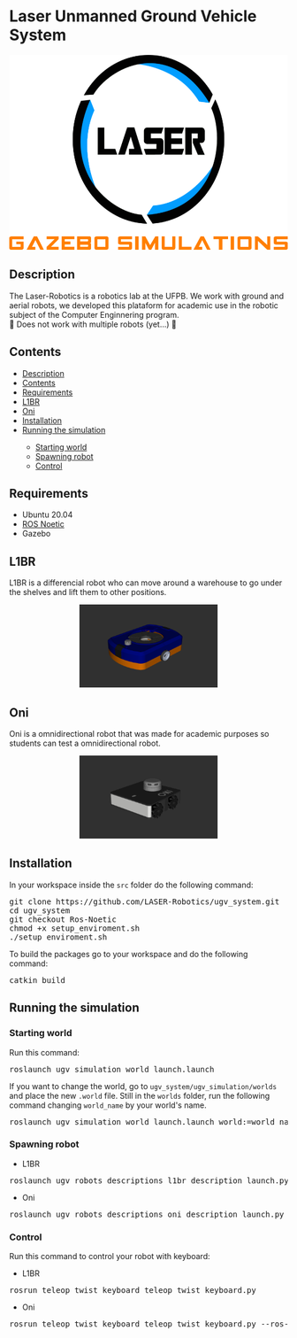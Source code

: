 <h1>Laser Unmanned Ground Vehicle System</h1>

<div align="center">
   <div style="margin-bottom: 20px;">
      <div>
         <img src="images/gazebo-simulations.png" height="352"/>
      </div>
   </div>
</div>

<h2>Description<a name="Description"></a></h2>

<p>
   The Laser-Robotics is a robotics lab at the UFPB. We work with ground and
   aerial robots, we developed this plataform for academic use in the robotic
   subject of the Computer Enginnering program. 
   <br>🚧 Does not work with
   multiple robots (yet...) 🚧
</p>

<h2>Contents<a name="Contents"></a></h2>
<ul>
   <li><a href="#Description">Description</a></li>
   <li><a href="#Contents">Contents</a></li>
   <li><a href="#Requirements">Requirements</a></li>
   <li><a href="#L1BR">L1BR</a></li>
   <li><a href="#Oni">Oni</a></li>
   <li><a href="#Installation">Installation</a></li>
   <li><a href="#RunningTheSimulation">Running the simulation</a></li>
   <ul>
   <li><a href="#StartingWorld">Starting world</a></li>
   <li><a href="#SpawningRobot">Spawning robot</a></li>
   <li><a href="#Control">Control</a></li>
   </ul>
</ul>

<h2>Requirements<a name="Requirements"></a></h2>
<ul>
   <li>Ubuntu 20.04</li>
   <li><a href="https://docs.ros.org/en/noetic/">ROS Noetic</a></li>
   <li>Gazebo</li>
</ul>

<h2>L1BR<a name="L1BR"></a></h2>
<p>
L1BR is a differencial robot who can move around a warehouse to go under the shelves and lift them to other positions.
</p>
<div align="center">
   <div style="margin-bottom: 20px;">
      <div>
         <img src="images/l1br.png" height="150" width="250"/>
      </div>
   </div>
</div>

<h2>Oni<a name="Oni"></a></h2>
<p>
Oni is a omnidirectional robot that was made for academic purposes so students can test a omnidirectional robot.
</p>
<div align="center">
   <div style="margin-bottom: 20px;">
      <div>
         <img src="images/oni.png" height="150" width="250"/>
      </div>
   </div>
</div>

<h2>Installation<a name="Installation"></a></h2>
<p>
In your workspace inside the <code>src</code> folder do the following command:
</p>
<pre>
git clone https://github.com/LASER-Robotics/ugv_system.git
cd ugv_system
git checkout Ros-Noetic
chmod +x setup_enviroment.sh
./setup_enviroment.sh
</pre>
<p>
To build the packages go to your workspace and do the following command:
</p>
<pre>
catkin build
</pre>

<h2>Running the simulation<a name="RunningTheSimulation"></a></h2>
<h3>Starting world<a name="StartingWorld"></a></h3>
<p>
Run this command:
<pre>
roslaunch ugv_simulation world_launch.launch
</pre>
If you want to change the world, go to <code>ugv_system/ugv_simulation/worlds</code> and place the new <code>.world</code> file. Still in the <code>worlds</code> folder, run the following command changing <code>world_name</code> by your world's name.
<pre>
roslaunch ugv_simulation world_launch.launch world:=world_name.world
</pre>
</p>

<h3>Spawning robot<a name="SpawningRobot"></a></h3>
<p>
<ul>
<li>L1BR</li>
</ul>
<pre>
roslaunch ugv_robots_descriptions l1br_description_launch.py
</pre>

<ul>
<li>Oni</li>
</ul>
<pre>
roslaunch ugv_robots_descriptions oni_description_launch.py
</pre>
</p>

<h3>Control<a name="Control"></a></h3>
<p>
Run this command to control your robot with keyboard:
<ul>
<li>L1BR</li>
</ul>
<pre>
rosrun teleop_twist_keyboard teleop_twist_keyboard.py
</pre>
<ul>
<li>Oni</li>
</ul>
<pre>
rosrun teleop_twist_keyboard teleop_twist_keyboard.py --ros-args-r /cmd_vel:=/oni/cmd_vel
</pre>
</p>
